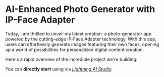 # AI-Enhanced Photo Generator with IP-Face Adapter

Today, I am thrilled to unveil my latest creation: a photo-generator app powered by the cutting-edge IP-Face Adapter technology. With this app, users can effortlessly generate images featuring their own faces, opening up a world of possibilities for personalized digital content creation.

Here's a rapid overview of the incredible project we're building:




You can **directly start** using via [*Lightning AI Studio*](https://lightning.ai/atadanicen/studios/generative-ai-photo-generator?section=featured&query=generative+ai)